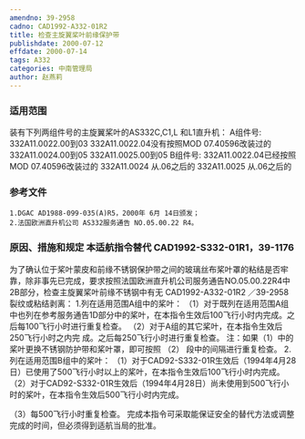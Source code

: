 ```yaml
---
amendno: 39-2958
cadno: CAD1992-A332-01R2
title: 检查主旋翼桨叶前缘保护带
publishdate: 2000-07-12
effdate: 2000-07-14
tags: A332
categories: 中南管理局
author: 赵燕莉
---
```


### 适用范围 
装有下列两组件号的主旋翼桨叶的AS332C,C1,L 和L1直升机： A组件号: 332A11.0022.00到03
332A11.0022.04没有按照MOD 07.40596改装过的 332A11.0024.00到05 332A11.0025.00到05
B组件号: 332A11.0022.04已经按照MOD 07.40596改装过的 332A11.0024 从.06之后的 332A11.0025 从.06之后的

<!--more-->
### 参考文件
    1.DGAC AD1988-099-035(A)R5，2000年 6月 14日颁发；
    2.法国欧洲直升机公司 AS332服务通告 NO.05.00.22 R4。

### 原因、措施和规定 本适航指令替代 CAD1992-S332-01R1，39-1176 
为了确认位于桨叶蒙皮和前缘不锈钢保护带之间的玻璃丝布桨叶罩的粘结是否牢靠，除非事先已完成，要求按照法国欧洲直升机公司服务通告NO.05.00.22R4中2B部分，检查主旋翼桨叶前缘不锈钢中有无
       CAD1992-A332-01R2   ／39-2958 
裂纹或粘结剥离： 
    1.列在适用范围A组中的桨叶： 
     （1）对于既列在适用范围A组中也列在参考服务通告1D部分中的桨叶，在本指令生效后100飞行小时内完成。之后每100飞行小时进行重复检查。 
     （2）对于A组的其它桨叶，在本指令生效后250飞行小时之内完
成。之后每250飞行小时进行重复检查。       注：如果（1）中的桨叶更换不锈钢防护带和桨叶罩，即可按照
（2）
段中的间隔进行重复检查。 
    2.列在适用范围B组中的桨叶： 
     （1）对于CAD92-S332-01R生效后（1994年4月28日）已使用了500飞行小时以上的桨叶，在本指令生效后100飞行小时内完成。 
     （2）对于CAD92-S332-01R生效后（1994年4月28日）尚未使用到500飞行小时的桨叶，在本指令生效后500飞行小时内完成。 

（3）每500飞行小时重复检查。 
    完成本指令可采取能保证安全的替代方法或调整完成的时间，但必须得到适航当局的批准。
